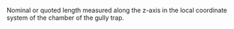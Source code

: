 Nominal or quoted length measured along the z-axis in the local coordinate system of the chamber of the gully trap.